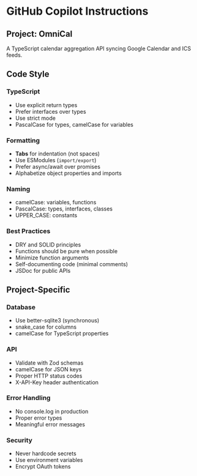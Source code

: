 # GitHub Copilot Instructions

## Project: OmniCal

A TypeScript calendar aggregation API syncing Google Calendar and ICS feeds.

## Code Style

### TypeScript

- Use explicit return types
- Prefer interfaces over types
- Use strict mode
- PascalCase for types, camelCase for variables

### Formatting

- **Tabs** for indentation (not spaces)
- Use ESModules (`import/export`)
- Prefer async/await over promises
- Alphabetize object properties and imports

### Naming

- camelCase: variables, functions
- PascalCase: types, interfaces, classes
- UPPER_CASE: constants

### Best Practices

- DRY and SOLID principles
- Functions should be pure when possible
- Minimize function arguments
- Self-documenting code (minimal comments)
- JSDoc for public APIs

## Project-Specific

### Database

- Use better-sqlite3 (synchronous)
- snake_case for columns
- camelCase for TypeScript properties

### API

- Validate with Zod schemas
- camelCase for JSON keys
- Proper HTTP status codes
- X-API-Key header authentication

### Error Handling

- No console.log in production
- Proper error types
- Meaningful error messages

### Security

- Never hardcode secrets
- Use environment variables
- Encrypt OAuth tokens
